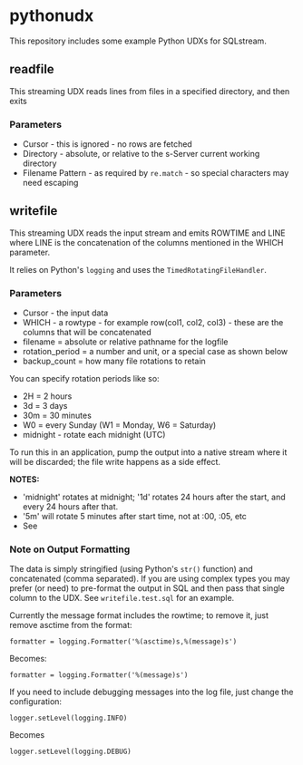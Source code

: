 # pythonudx

This repository includes some example Python UDXs for SQLstream.


## readfile

This streaming UDX reads lines from files in a specified directory, and then exits

### Parameters
* Cursor - this is ignored - no rows are fetched
* Directory - absolute, or relative to the s-Server current working directory
* Filename Pattern - as required by `re.match` - so special characters may need escaping

##  writefile

This streaming UDX reads the input stream and emits ROWTIME and LINE where LINE is the concatenation of the columns mentioned in the WHICH parameter.

It relies on Python's `logging` and uses the `TimedRotatingFileHandler`.


### Parameters

* Cursor - the input data
* WHICH - a rowtype - for example row(col1, col2, col3) - these are the columns that will be concatenated
* filename = absolute or relative pathname for the logfile
* rotation_period = a number and unit, or a special case as shown below
* backup_count = how many file rotations to retain

You can specify rotation periods like so:
* 2H = 2 hours
* 3d = 3 days
* 30m = 30 minutes
* W0 = every Sunday (W1 = Monday, W6 = Saturday)
* midnight - rotate each midnight (UTC)

To run this in an application, pump the output into a native stream where it will be discarded; the file write happens as a side effect.

**NOTES:**
* 'midnight' rotates at midnight; '1d' rotates 24 hours after the start, and every 24 hours after that.
* '5m' will rotate 5 minutes after start time, not at :00, :05, etc
* See 


### Note on Output Formatting

The data is simply stringified (using Python's `str()` function) and concatenated (comma separated). If you are using complex types you may prefer (or need) to pre-format the output in SQL and then pass that single column to the UDX. See `writefile.test.sql` for an example.

Currently the message format includes the rowtime; to remove it, just remove asctime from the format:
```
formatter = logging.Formatter('%(asctime)s,%(message)s')
```
Becomes:
```
formatter = logging.Formatter('%(message)s')
```

If you need to include debugging messages into the log file, just change the configuration:
```
logger.setLevel(logging.INFO)
```
Becomes
```
logger.setLevel(logging.DEBUG)
```
